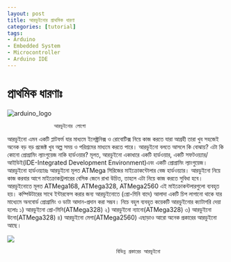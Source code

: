```yaml
---
layout: post
title: আরডুইনোর প্রাথমিক ধারণা 
categories: [tutorial]
tags:
- Arduino
- Embedded System
- Microcontroller
- Arduino IDE
---
```



# প্রাথমিক ধারণাঃ 

![arduino_logo](https://user-images.githubusercontent.com/23192819/27006187-ab7f9040-4e4f-11e7-9dc6-bbe9962e0197.png)

```
               আরডুইনোর লোগো
```

আরডুইনো এমন একটি প্লাটফর্ম যার মাধ্যমে ইলেক্ট্রনিক্স ও রোবোটিক্স নিয়ে কাজ করতে যারা আগ্রহী তারা খুব সহজেই অনেক বড় বড় প্রজেক্ট খুব অল্প সময় ও পরিশ্রমের মাধ্যমে করতে পারে। আরডুইনো বলতে আসলে কি বোঝায়? এটা কি কোনো প্রোগ্রামিং ল্যাংগুয়েজ নাকি হার্ডওয়ার? মূলত, আরডুইনো একাধারে একটি হার্ডওয়ার, একটি সফটওয়্যার/আইডিই\(IDE-Integrated Development Environment\)এবং একটি প্রোগ্রামিং ল্যাংগুয়েজ। আরডুইনো হার্ডওয়্যারঃ আরডুইনো মূলত ATMega সিরিজের মাইক্রোকন্টোলার বেজ হার্ডওয়্যার। আরডুইনো নিয়ে কাজ করবার আগে মাইক্রোকন্ট্রলারের বেসিক জেনে রাখা উচিত, তাহলে এটা নিয়ে কাজ করতে সুবিধা হবে। আরডুইনোতে মূলত ATMega168, ATMega328, ATMega2560 এই মাইক্রোকন্টলারগুলো ব্যবহৃত হয়। কম্পিউটারের সাথে ইন্টারফেস করার জন্য আরডুইনোতে \(প্রো-মিনি বাদে\) আলাদা একটি চিপ লাগানো থাকে যার মাধ্যেমে অনবোর্ড প্রোগ্রামিং ও ডাটা আদান-প্রদান করা সম্ভব। নিচে বহুল ব্যবহৃত কয়েকটি আরডুইনোর ক্যাটাগরি দেয়া হলোঃ ১\) আরডুইনো প্রো-মিনি\(ATMega328\) ২\) আরডুইনো ন্যানো\(ATMega328\) ৩\) আরডুইনো উনো\(ATMega328\) ৪\) আরডুইনো মেগা\(ATMega2560\) এছাড়াও আরো অনেক প্রকারের আরডুইনো আছে।

![](https://scontent-sin6-1.xx.fbcdn.net/v/t1.0-9/18767796_1501029249974349_163737347440397876_n.jpg?oh=c366f36e7151acad8b762a19b455c459&oe=59E9C8A2)

```
                                   বিভিন্ন প্রকারের আরডুইনো
```




